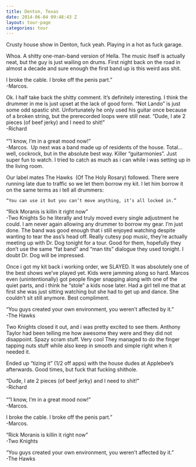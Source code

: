 ```yaml
---
title: Denton, Texas
date: 2014-06-04 09:48:43 Z
layout: tour-page
categories: tour
---
```


Crusty house show in Denton, fuck yeah. Playing in a hot as fuck garage.

Whoa. A shitty one-man-band version of Hella. The music itself is actually neat, but the guy is just wailing on drums. First night back on the road in almost a decade and sure enough the first band up is this weird ass shit.

<fig class="sidenote">I broke the cable. I broke off the penis part.” <BR>-Marcos.</fig>

Ok. I half take back the shitty comment. It’s definitely interesting. I think the drummer in me is just upset at the lack of good form. “Not Lando” is just some odd spastic shit. Unfortunately he only used his guitar once because of a broken string, but the prerecorded loops were still neat.
<fig class="sidenote">“Dude, I ate 2 pieces (of beef jerky) and I need to shit!” <BR>-Richard<BR><BR>
“”I know, I’m in a great mood now!” <BR>-Marcos. </fig>
Up next was a band made up of residents of the house. Total…well, cockrock, but in the absolute best way. Killer “guitarmonies”. Just super fun to watch. I tried to catch as much as i can while i was setting up in the living room.


Our label mates The Hawks  (Of The Holy Rosary) followed. There were running late due to traffic so we let them borrow my kit. I let him borrow it on the same terms as i tell all drummers:

    “You can use it but you can’t move anything, it’s all locked in.”

<fig class="sidenote">“Rick Moranis is killin it right now” <BR>-Two Knights</fig>
So he literally and truly moved every single adjustment he could. I am never again allowing any drummer to borrow my gear. I’m just done. The band was good enough that i still enjoyed watching despite wanting to tear the ass’s head off. Really cutesy pop music, they’re actually meeting up with Dr. Dog tonight for a tour. Good for them, hopefully they don’t use the same “fat band” and “man tits” dialogue they used tonight. I doubt Dr. Dog will be impressed.

Once i got my kit back i working order, we SLAYED. It was absolutely one of the best shows we’ve played yet. Kids were jamming along so hard. Marcos even (unintentionally) got people finger snapping along with one of the quiet parts, and i think he “stole” a kids nose later. Had a girl tell me that at first she was just sitting watching but she had to get up and dance. She couldn’t sit still anymore. Best compliment.

<fig class="sidenote">“You guys created your own environment, you weren’t affected by it.” <BR>-The Hawks</fig>

Two Knights closed it out, and i was pretty excited to see them. Anthony Taylor had been telling me how awesome they were and they did not disappoint. Spazy scram stuff. Very cool They managed to do the finger tapping nuts stuff while also keep in smooth and simple right when it needed it.

Ended up “tizing it” (1/2 off apps) with the house dudes at Applebee’s afterwards. Good times, but fuck that fucking shithole.


<p><fig class="bottomnote">“Dude, I ate 2 pieces (of beef jerky) and I need to shit!” <BR>-Richard<BR><BR>
“”I know, I’m in a great mood now!” <BR>-Marcos. </fig><p>

<p><fig class="bottomnote">I broke the cable. I broke off the penis part.” <BR>-Marcos.</fig></p>

<p><fig class="bottomnote">“Rick Moranis is killin it right now” <BR>-Two Knights</fig></p>

<p><fig class="bottomnote">“You guys created your own environment, you weren’t affected by it.” <BR>-The Hawks</fig></p>
